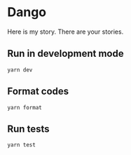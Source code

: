 # Dango

Here is my story.
There are your stories.

## Run in development mode

```
yarn dev
```

## Format codes

```
yarn format
```

## Run tests

```
yarn test
```
